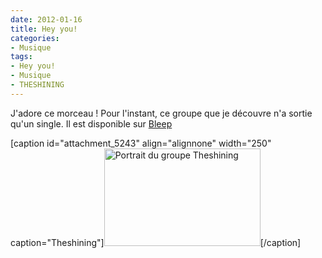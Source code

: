 ```yaml
---
date: 2012-01-16
title: Hey you!
categories:
- Musique
tags:
- Hey you!
- Musique
- THESHINING
---
```

J'adore ce morceau ! <!--more-->Pour l'instant, ce groupe que je découvre n'a sortie qu'un single. Il est disponible sur <a href="https://bleep.com/index.php?page=release_details&amp;releaseid=33301">Bleep</a>

[caption id="attachment_5243" align="alignnone" width="250" caption="Theshining"]<a href="https://dlgjp9x71cipk.cloudfront.net/2012/01/the_shining_456_001.jpg"><img class="size-medium wp-image-5243" title="Theshining" src="https://dlgjp9x71cipk.cloudfront.net/2012/01/the_shining_456_001-250x156.jpg" alt="Portrait du groupe Theshining" width="250" height="156" /></a>[/caption]
